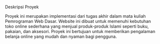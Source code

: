 Deskripsi Proyek

Proyek ini merupakan implementasi dari tugas akhir dalam mata kuliah Pemrograman Web Dasar. Website ini dibuat untuk memenuhi kebutuhan toko online sederhana yang menjual produk-produk Islami seperti buku, pakaian, dan aksesori. Proyek ini bertujuan untuk memberikan pengalaman belanja online yang mudah dan nyaman bagi pengguna.
